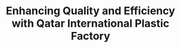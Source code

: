 ---
title: "Enhancing Quality and Efficiency with Qatar International Plastic Factory"
description: "High-quality PET preforms for superior manufacturing results"
author: ""
authorImage: "@/images/avatar.jpg"
authorImageAlt: "Avatar Description"
pubDate: 2024-02-10
cardImage: "@/images/blog/p1.jpg"
cardImageAlt: "PET preform production line"
readTime: 5
tags: ["quality", "efficiency", "innovation"]
contents: [
        "When it comes to manufacturing PET preforms, quality and efficiency are non-negotiable. At Qatar International Plastic Factory (QIPF), we're proud to offer a range of high-quality PET preforms that prioritize both, ensuring your production processes are seamless and cost-effective.",
        "Our state-of-the-art facility and skilled professionals bring precision and expertise to every product. With 6 production lines equipped with the latest technology, we produce over 100 million units monthly, catering to various applications such as water, juice, and dairy products.",
        "But our commitment to excellence doesn’t end there. We also focus on innovation, continuously conducting research to develop new mold products while maintaining the highest standards of quality. Our preforms are designed for durability, ensuring high performance and reducing downtime in your production line.",
        "What sets QIPF apart is our dedication to customer satisfaction. We don’t just deliver products—we provide ongoing support and tailor-made solutions to meet your specific needs. Whether you’re a small-scale bottler or a large beverage manufacturer, we ensure your projects are in good hands.",
        "For larger enterprise clients, we offer custom solutions tailored to your unique challenges. By understanding your specific requirements, we engineer strategies aimed at maximizing efficiency and driving your business forward.",
        "With QIPF, you can trust that your PET preform needs are met with the highest standards of quality and innovation. Experience the difference today and see why so many industry leaders choose QIPF for their manufacturing needs."
]
---